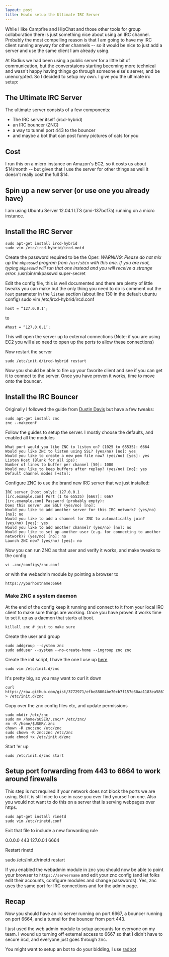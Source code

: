```yaml
---
layout: post
title: Howto setup the Ultimate IRC Server
---
```


While I like Campfire and HipChat and those other tools for group collaboration there is just something nice about using an IRC channel. Probably the most compelling reason is that I am going to have my IRC client running anyway for other channels -- so it would be nice to just add a server and use the same client I am already using.

At Radius we had been using a public server for a little bit of communication, but the converstaions starting becoming more technical and wasn't happy having things go through someone else's server, and be unencrypted. So I decided to setup my own. I give you the ultimate irc setup:

## The Ultimate IRC Server

The ultimate server consists of a few components:

* The IRC server itself (ircd-hybrid)
* an IRC bouncer (ZNC)
* a way to tunnel port 443 to the bouncer
* and maybe a bot that can post funny pictures of cats for you

## Cost
I run this on a micro instance on Amazon's EC2, so it costs us about $14/month -- but given that I use the server for other things as well it doesn't really cost the full $14.

## Spin up a new server (or use one you already have)

I am using Ubuntu Server 12.04.1 LTS (ami-137bcf7a) running on a micro instance.

## Install the IRC Server

    sudo apt-get install ircd-hybrid
    sudo vim /etc/ircd-hybrid/ircd.motd

Create the password required to be the Oper:
_WARNING: Please do not mix up the `mkpasswd` program from `/usr/sbin` with this one. If you are root, typing `mkpasswd` will run that one instead and you will receive a strange error._
    /usr/bin/mkpasswd super-secret

Edit the config file, this is well documented and there are plenty of little tweaks you can make but the only thing you need to do is comment out the `host` parameter in the `listen` section (about line 130 in the default ubuntu config)
    sudo vim /etc/ircd-hybrid/ircd.conf

    host = “127.0.0.1″;

to

    #host = “127.0.0.1″;


This will open the server up to external connections (Note: if you are using EC2 you will also need to open up the ports to allow these connections)

Now restart the server

    sudo /etc/init.d/ircd-hybrid restart

Now you should be able to fire up your favorite client and see if you can get it to connect to the server. Once you have proven it works, time to move onto the bouncer.

## Install the IRC Bouncer

Originally I followed the guide from [Dustin Davis](http://www.nerdydork.com/setting-up-a-znc-irc-bouncer.html) but have a few tweaks:

    sudo apt-get install znc
    znc --makeconf

Follow the guides to setup the server. I mostly choose the defaults, and enabled all the modules

    What port would you like ZNC to listen on? (1025 to 65535): 6664
    Would you like ZNC to listen using SSL? (yes/no) [no]: yes
    Would you like to create a new pem file now? (yes/no) [yes]: yes
    Listen Host (Blank for all ips):
    Number of lines to buffer per channel [50]: 1000
    Would you like to keep buffers after replay? (yes/no) [no]: yes
    Default channel modes [+stn]:

Configure ZNC to use the brand new IRC server that we just installed:

    IRC server (host only): 127.0.0.1
    [irc.example.com] Port (1 to 65535) [6667]: 6667
    [irc.example.com] Password (probably empty):
    Does this server use SSL? (yes/no) [no]:
    Would you like to add another server for this IRC network? (yes/no) [no]: no
    Would you like to add a channel for ZNC to automatically join? (yes/no) [yes]: yes
    Would you like to add another channel? (yes/no) [no]: no
    Would you like to set up another user (e.g. for connecting to another network)? (yes/no) [no]: no
    Launch ZNC now? (yes/no) [yes]: no

Now you can run ZNC as that user and verify it works, and make tweaks to the config.

    vi .znc/configs/znc.conf

or with the webadmin module by pointing a browser to

    https://yourhostname:6664

### Make ZNC a system daemon

At the end of the config keep it running and connect to it from your local IRC client to make sure things are working. Once you have proven it works time to set it up as a daemon that starts at boot.

    killall znc # just to make sure

Create the user and group

    sudo addgroup --system znc
    sudo adduser --system --no-create-home --ingroup znc znc

Create the init script, I have the one I use up [here](https://gist.github.com/3772971)

    sudo vim /etc/init.d/znc

It's pretty big, so you may want to curl it down

    curl https://raw.github.com/gist/3772971/efbe88004be70cb7f157e30aa1183ea5867d8de6 > /etc/init.d/znc

Copy over the znc config files etc, and update permissions

    sudo mkdir /etc/znc
    sudo mv /home/$USER/.znc/* /etc/znc/
    rm -R /home/$USER/.znc
    chown -R znc:znc /etc/znc
    sudo chown -R znc:znc /etc/znc
    sudo chmod +x /etc/init.d/znc

Start 'er up

    sudo /etc/init.d/znc start

## Setup port forwarding from 443 to 6664 to work around firewalls

This step is not required if your network does not block the ports we are using. But it is still nice to use in case you ever find yourself on one. Also you would not want to do this on a server that is serving webpages over https.

    sudo apt-get install rinetd
    sudo vim /etc/rinetd.conf

Exit that file to include a new forwarding rule

   0.0.0.0 443 127.0.0.1 6664

Restart rinetd

   sudo /etc/init.d/rinetd restart

If you enabled the webadmin module in znc you should now be able to point your browser to `https://servername` and edit your znc config (and let folks edit their accounts, configure modules and change passwords). Yes, znc uses the same port for IRC connections and for the admin page.

## Recap

Now you should have an irc server running on port 6667, a bouncer running on port 6664, and a tunnel for the bouncer from port 443.

I just used the web admin module to setup accounts for everyone on my team. I wound up turning off external access to 6667 so that I didn't have to secure ircd, and everyone just goes through znc.

You might want to setup an bot to do your bidding, I use [radbot](http://github.com/csexton/radbot)
